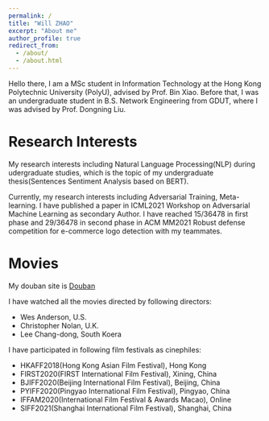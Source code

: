 ```yaml
---
permalink: /
title: "Will ZHAO"
excerpt: "About me"
author_profile: true
redirect_from: 
  - /about/
  - /about.html
---
```


Hello there, I am a MSc student in Information Technology at the Hong Kong Polytechnic University (PolyU), advised by Prof. Bin Xiao. Before that, I was an undergraduate student in B.S. Network Engineering from GDUT, where I was advised by Prof. Dongning Liu.

Research Interests
======
My research interests including Natural Language Processing(NLP) during udergraduate studies, which is the topic of my undergraduate thesis(Sentences Sentiment Analysis based on BERT).

Currently, my research interests including Adversarial Training, Meta-learning. I have published a paper in ICML2021 Workshop on Adversarial Machine Learning as secondary Author. I have reached 15/36478 in first phase and 29/36478 in second phase in ACM MM2021 Robust defense competition for e-commerce logo detection with my teammates.

Movies
======
My douban site is [Douban](https://www.douban.com/people/152076608/)

I have watched all the movies directed by following directors:
- Wes Anderson, U.S.
- Christopher Nolan, U.K.
- Lee Chang-dong, South Koera

I have participated in following film festivals as cinephiles:
- HKAFF2018(Hong Kong Asian Film Festival), Hong Kong
- FIRST2020(FIRST International Film Festival), Xining, China
- BJIFF2020(Beijing International Film Festival), Beijing, China
- PYIFF2020(Pingyao International Film Festival), Pingyao, China
- IFFAM2020(International Film Festival & Awards Macao), Online
- SIFF2021(Shanghai International Film Festival), Shanghai, China
